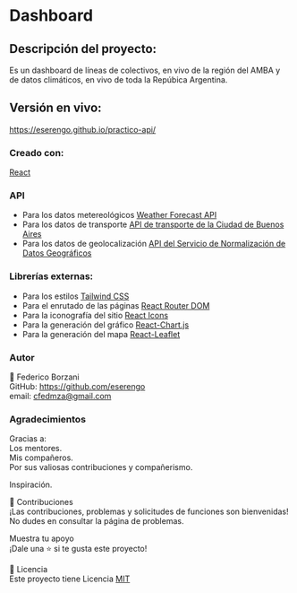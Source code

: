 # Dashboard

## Descripción del proyecto:
Es un dashboard de líneas de colectivos, en vivo de la región del AMBA y de datos climáticos, en vivo de toda la 
Repúbica Argentina.

## Versión en vivo:
<https://eserengo.github.io/practico-api/>

### Creado con:
[React](https://es.react.dev/)

### API
- Para los datos metereológicos [Weather Forecast API](https://open-meteo.com/en/docs)
- Para los datos de transporte [API de transporte de la Ciudad de Buenos Aires](https://buenosaires.gob.ar/desarrollourbano/transporte/apitransporte)
- Para los datos de geolocalización [API del Servicio de Normalización de Datos Geográficos](https://datosgobar.github.io/georef-ar-api/)

### Librerías externas:
- Para los estilos [Tailwind CSS](https://tailwindcss.com/)
- Para el enrutado de las páginas [React Router DOM](https://reactrouter.com/en/main)
- Para la iconografía del sitio [React Icons](https://react-icons.github.io/react-icons/)
- Para la generación del gráfico [React-Chart.js](https://react-chartjs-2.js.org/)
- Para la generación del mapa [React-Leaflet](https://react-leaflet.js.org/)

### Autor
👤 Federico Borzani <br>
GitHub: <https://github.com/eserengo> <br>
email: <cfedmza@gmail.com>

### Agradecimientos
Gracias a: <br>
Los mentores. <br>
Mis compañeros. <br>
Por sus valiosas contribuciones y compañerismo.

Inspiración.

🤝 Contribuciones <br>
¡Las contribuciones, problemas y solicitudes de funciones son bienvenidas! No dudes en consultar la página de problemas.

Muestra tu apoyo <br>
¡Dale una ⭐️ si te gusta este proyecto!

📝 Licencia <br>
Este proyecto tiene Licencia [MIT](https://github.com/eserengo/practico-api/blob/main/LICENSE)
